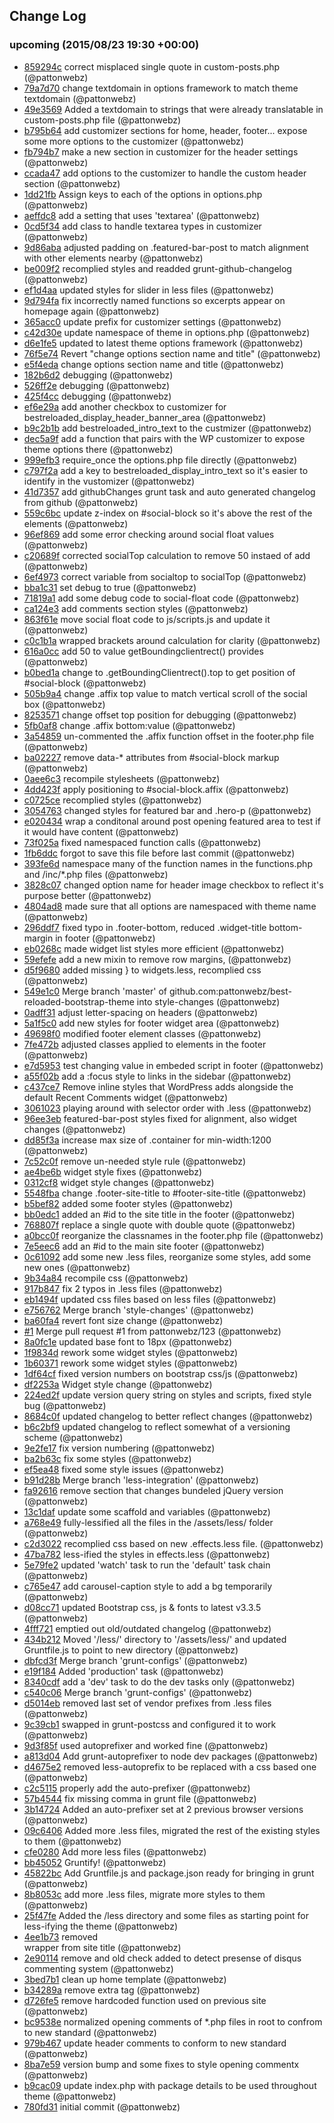 ## Change Log

### upcoming (2015/08/23 19:30 +00:00)
- [859294c](https://github.com/pattonwebz/best-reloaded-bootstrap-theme/commit/859294cc09a24de919d34b38bac75fd6ebbfb496) correct misplaced single quote in custom-posts.php (@pattonwebz)
- [79a7d70](https://github.com/pattonwebz/best-reloaded-bootstrap-theme/commit/79a7d706658afa1f5464d4d32b07ed3b1c6ba97e) change textdomain in options framework to match theme textdomain (@pattonwebz)
- [49e3569](https://github.com/pattonwebz/best-reloaded-bootstrap-theme/commit/49e35690e9d301931e73de4b0a6bb8c44ae1091c) Added a textdomain to strings that were already translatable in custom-posts.php file (@pattonwebz)
- [b795b64](https://github.com/pattonwebz/best-reloaded-bootstrap-theme/commit/b795b64aefacb789a5b680507207cd70bd27b226) add customizer sections for home, header, footer... expose some more options to the customizer (@pattonwebz)
- [fb794b7](https://github.com/pattonwebz/best-reloaded-bootstrap-theme/commit/fb794b7d9a39d8aa000234508b95841b10507718) make a new section in customizer for the header settings (@pattonwebz)
- [ccada47](https://github.com/pattonwebz/best-reloaded-bootstrap-theme/commit/ccada470bd17e8ca66594e38646cdd748759d4bc) add options to the customizer to handle the custom header section (@pattonwebz)
- [1dd21fb](https://github.com/pattonwebz/best-reloaded-bootstrap-theme/commit/1dd21fb1e37f09d02877424634998d8c710c502b) Assign keys to each of the options in options.php (@pattonwebz)
- [aeffdc8](https://github.com/pattonwebz/best-reloaded-bootstrap-theme/commit/aeffdc84d14e0d63639c8b458a1ef9bc390069c1) add a setting that uses 'textarea' (@pattonwebz)
- [0cd5f34](https://github.com/pattonwebz/best-reloaded-bootstrap-theme/commit/0cd5f34f73ed6f50deb9a500a8437809df4090b5) add class to handle textarea types in customizer (@pattonwebz)
- [9d86aba](https://github.com/pattonwebz/best-reloaded-bootstrap-theme/commit/9d86abab2a0e1e99344820ab1f62f1f4998ffd98) adjusted padding on .featured-bar-post to match alignment with other elements nearby (@pattonwebz)
- [be009f2](https://github.com/pattonwebz/best-reloaded-bootstrap-theme/commit/be009f2524bab1e8e8ef31a28eefc9b8101645b5) recomplied styles and readded grunt-github-changelog (@pattonwebz)
- [ef1d4aa](https://github.com/pattonwebz/best-reloaded-bootstrap-theme/commit/ef1d4aa3179eb4778462c485beb3a73136ef61d6) updated styles for slider in less files (@pattonwebz)
- [9d794fa](https://github.com/pattonwebz/best-reloaded-bootstrap-theme/commit/9d794fa098aa65fc36795e263a6619cbef2db841) fix incorrectly named functions so excerpts appear on homepage again (@pattonwebz)
- [365acc0](https://github.com/pattonwebz/best-reloaded-bootstrap-theme/commit/365acc0e6d97d23bb1945013f6c1e043be118e8b) update prefix for customizer settings (@pattonwebz)
- [c42d30e](https://github.com/pattonwebz/best-reloaded-bootstrap-theme/commit/c42d30e9c449255093dc2722391482ee557cb7ad) update namespace of theme in options.php (@pattonwebz)
- [d6e1fe5](https://github.com/pattonwebz/best-reloaded-bootstrap-theme/commit/d6e1fe5b71ec06a7a345c7d720a5542629a66a95) updated to latest theme options framework (@pattonwebz)
- [76f5e74](https://github.com/pattonwebz/best-reloaded-bootstrap-theme/commit/76f5e74c379fdc7973ed6e064b59bf4f890b670d) Revert "change options section name and title" (@pattonwebz)
- [e5f4eda](https://github.com/pattonwebz/best-reloaded-bootstrap-theme/commit/e5f4eda15b2c267a68ce5452243077f30a3af953) change options section name and title (@pattonwebz)
- [182b6d2](https://github.com/pattonwebz/best-reloaded-bootstrap-theme/commit/182b6d25743dbea38b8f367dadf79662dffa2662) debugging (@pattonwebz)
- [526ff2e](https://github.com/pattonwebz/best-reloaded-bootstrap-theme/commit/526ff2e7399f7a5cd0643b787d61875a1f5a09c2) debugging (@pattonwebz)
- [425f4cc](https://github.com/pattonwebz/best-reloaded-bootstrap-theme/commit/425f4cc718a8e0c8543c63e5dd8dab6b4ecb850a) debugging (@pattonwebz)
- [ef6e29a](https://github.com/pattonwebz/best-reloaded-bootstrap-theme/commit/ef6e29ab4f1c04029c3b799bfa14de3f929b33dd) add another checkbox to customizer for bestreloaded_display_header_banner_area (@pattonwebz)
- [b9c2b1b](https://github.com/pattonwebz/best-reloaded-bootstrap-theme/commit/b9c2b1bcb7e0e643e4f5e6ab919529e844b05320) add bestreloaded_intro_text to the custmizer (@pattonwebz)
- [dec5a9f](https://github.com/pattonwebz/best-reloaded-bootstrap-theme/commit/dec5a9f3642bece448e4713ef5023b9adda98871) add a function that pairs with the WP customizer to expose theme options there (@pattonwebz)
- [999efb3](https://github.com/pattonwebz/best-reloaded-bootstrap-theme/commit/999efb368d4bd8ea943504c349bd12d38af8f8c2) require_once the options.php file directly (@pattonwebz)
- [c797f2a](https://github.com/pattonwebz/best-reloaded-bootstrap-theme/commit/c797f2a061805a6f80104d5df67fb904fb7df684) add a key to bestreloaded_display_intro_text so it's easier to identify in the vustomizer (@pattonwebz)
- [41d7357](https://github.com/pattonwebz/best-reloaded-bootstrap-theme/commit/41d7357a8056e980d264f20c02c8d1bd54721d44) add githubChanges grunt task and auto generated changelog from github (@pattonwebz)
- [559c6bc](https://github.com/pattonwebz/best-reloaded-bootstrap-theme/commit/559c6bc159aa2877cee0ae820ffbae4e9a9158f1) update z-index on #social-block so it's above the rest of the elements (@pattonwebz)
- [96ef869](https://github.com/pattonwebz/best-reloaded-bootstrap-theme/commit/96ef86949a3057a49b34742ae666a8bc9ad8ccf0) add some error checking around social float values (@pattonwebz)
- [c20689f](https://github.com/pattonwebz/best-reloaded-bootstrap-theme/commit/c20689f8e5f8fa0e1c2975f8d7aac7006dd59f22) corrected socialTop calculation to remove 50 instaed of add (@pattonwebz)
- [6ef4973](https://github.com/pattonwebz/best-reloaded-bootstrap-theme/commit/6ef49731cfd767e620dbb3a40dddd5510456a55c) correct variable from socialtop to socialTop (@pattonwebz)
- [bba1c31](https://github.com/pattonwebz/best-reloaded-bootstrap-theme/commit/bba1c31458945679ee0db45121e76ad36362b80f) set debug to true (@pattonwebz)
- [71819a1](https://github.com/pattonwebz/best-reloaded-bootstrap-theme/commit/71819a19235c1ef9d9549c622104851ce61fdac4) add some debug code to social-float code (@pattonwebz)
- [ca124e3](https://github.com/pattonwebz/best-reloaded-bootstrap-theme/commit/ca124e33ccb07292c30a8cfc3e0a143c99c3e524) add comments section styles (@pattonwebz)
- [863f61e](https://github.com/pattonwebz/best-reloaded-bootstrap-theme/commit/863f61edbcf1607c930f894e7faeaf90fbdedcd0) move social float code to js/scripts.js and update it (@pattonwebz)
- [c0c1b1a](https://github.com/pattonwebz/best-reloaded-bootstrap-theme/commit/c0c1b1a0fb02751cfd73e28a5f03bd8f2c0e54df) wrapped brackets around calculation for clarity (@pattonwebz)
- [616a0cc](https://github.com/pattonwebz/best-reloaded-bootstrap-theme/commit/616a0cc06ea8dd6fa1ba1dd6ea01505da741d8c9) add 50 to value getBoundingclientrect() provides (@pattonwebz)
- [b0bed1a](https://github.com/pattonwebz/best-reloaded-bootstrap-theme/commit/b0bed1aa7c7c45d0b17975bf1ed495a3af921edb) change to .getBoundingClientrect().top to get position of #social-block (@pattonwebz)
- [505b9a4](https://github.com/pattonwebz/best-reloaded-bootstrap-theme/commit/505b9a44cd3b0ddf0801a4e4077c3fed4e3e0091) change .affix top value to match vertical scroll of the social box (@pattonwebz)
- [8253571](https://github.com/pattonwebz/best-reloaded-bootstrap-theme/commit/82535711b9e32391b19f7ed37d3ceda49a785d40) change offset top position for debugging (@pattonwebz)
- [5fb0af8](https://github.com/pattonwebz/best-reloaded-bootstrap-theme/commit/5fb0af85dfd8ef48b6f34c5a21a6146aca1f7280) change .affix bottom:value (@pattonwebz)
- [3a54859](https://github.com/pattonwebz/best-reloaded-bootstrap-theme/commit/3a54859d1fab1238c42fcb16b3a477c915384af5) un-commented the .affix function offset in the footer.php file (@pattonwebz)
- [ba02227](https://github.com/pattonwebz/best-reloaded-bootstrap-theme/commit/ba0222785b20c628beda260ded989fc2a2d8f894) remove data-* attributes from #social-block markup (@pattonwebz)
- [0aee6c3](https://github.com/pattonwebz/best-reloaded-bootstrap-theme/commit/0aee6c330d1ca94b94391f0f4fda35396728f55d) recompile stylesheets (@pattonwebz)
- [4dd423f](https://github.com/pattonwebz/best-reloaded-bootstrap-theme/commit/4dd423fb58abb21a11c3582db3c245884c9ea5c3) apply positioning to #social-block.affix (@pattonwebz)
- [c0725ce](https://github.com/pattonwebz/best-reloaded-bootstrap-theme/commit/c0725ce1d9ed2ea70c9dede11fe3cd344a28a029) recomplied styles (@pattonwebz)
- [3054763](https://github.com/pattonwebz/best-reloaded-bootstrap-theme/commit/305476357337de36493c5a25b7512e0f80802813) changed styles for featured bar and .hero-p (@pattonwebz)
- [e020434](https://github.com/pattonwebz/best-reloaded-bootstrap-theme/commit/e020434ffa7b8814931d580c60d25fd2717851b0) wrap a conditonal around post opening featured area to test if it would have content (@pattonwebz)
- [73f025a](https://github.com/pattonwebz/best-reloaded-bootstrap-theme/commit/73f025a1f32f6e3c612e794387a021f4d6ac8f14) fixed namespaced function calls (@pattonwebz)
- [1fb6ddc](https://github.com/pattonwebz/best-reloaded-bootstrap-theme/commit/1fb6ddcb168fdddf49ed8d962f97023bc5c51b9f) forgot to save this file before last commit (@pattonwebz)
- [393fe6d](https://github.com/pattonwebz/best-reloaded-bootstrap-theme/commit/393fe6db401d6354076542cad3e3a57f2b917855) namespace many of the function names in the functions.php and /inc/*.php files (@pattonwebz)
- [3828c07](https://github.com/pattonwebz/best-reloaded-bootstrap-theme/commit/3828c0736c4c038887539fbb7bcbdb886f2ec135) changed option name for header image checkbox to reflect it's purpose better (@pattonwebz)
- [4804ad8](https://github.com/pattonwebz/best-reloaded-bootstrap-theme/commit/4804ad8a294b7a2f329b21eb4423ed68b94b970e) made sure that all options are namespaced with theme name (@pattonwebz)
- [296ddf7](https://github.com/pattonwebz/best-reloaded-bootstrap-theme/commit/296ddf7de495fadde467a5f80ef54d76799e0e9f) fixed typo in .footer-bottom, reduced .widget-title bottom-margin in footer (@pattonwebz)
- [eb0268c](https://github.com/pattonwebz/best-reloaded-bootstrap-theme/commit/eb0268c9343063aad663fe153302fe0dd0cce27d) made widget list styles more efficient (@pattonwebz)
- [59efefe](https://github.com/pattonwebz/best-reloaded-bootstrap-theme/commit/59efefe3fac30c14de7e6246d32f7cc6a8c43bbf) add a new mixin to remove row margins, (@pattonwebz)
- [d5f9680](https://github.com/pattonwebz/best-reloaded-bootstrap-theme/commit/d5f96807e9d5b0f25e14e4004a160c932a4edc57) added missing } to widgets.less, recomplied css (@pattonwebz)
- [549e1c0](https://github.com/pattonwebz/best-reloaded-bootstrap-theme/commit/549e1c00ea8562749a5b50ef8c8167badeb21fb1) Merge branch 'master' of github.com:pattonwebz/best-reloaded-bootstrap-theme into style-changes (@pattonwebz)
- [0adff31](https://github.com/pattonwebz/best-reloaded-bootstrap-theme/commit/0adff31113ecd31c7b99e7b44a169335e771d78e) adjust letter-spacing on headers (@pattonwebz)
- [5a1f5c0](https://github.com/pattonwebz/best-reloaded-bootstrap-theme/commit/5a1f5c0cc401863b748be1bacd1f8621aa6283f2) add new styles for footer widget area (@pattonwebz)
- [49698f0](https://github.com/pattonwebz/best-reloaded-bootstrap-theme/commit/49698f0095f14a130dd14f3ca1beb31222f2cf06) modified footer element classes (@pattonwebz)
- [7fe472b](https://github.com/pattonwebz/best-reloaded-bootstrap-theme/commit/7fe472baf6fd3397c8325e5401d4e994f8cfc162) adjusted classes applied to elements in the footer (@pattonwebz)
- [e7d5953](https://github.com/pattonwebz/best-reloaded-bootstrap-theme/commit/e7d5953f929daffe18e3db4d2099a634e2fbbb83) test changing value in embeded script in footer (@pattonwebz)
- [a55f02b](https://github.com/pattonwebz/best-reloaded-bootstrap-theme/commit/a55f02b538b342a7e4a53ee561db96ed19966759) add a :focus style to links in the sidebar (@pattonwebz)
- [c437ce7](https://github.com/pattonwebz/best-reloaded-bootstrap-theme/commit/c437ce777137b91ca7c8cd87e573ca30081f6dd3) Remove inline styles that WordPress adds alongside the default Recent Comments widget (@pattonwebz)
- [3061023](https://github.com/pattonwebz/best-reloaded-bootstrap-theme/commit/3061023f0271d101eae8dee1603c787faff23702) playing around with selector order with .less (@pattonwebz)
- [96ee3eb](https://github.com/pattonwebz/best-reloaded-bootstrap-theme/commit/96ee3ebd94942759cd0f3ef14fa177a694ca3894) featured-bar-post styles fixed for alignment, also widget changes (@pattonwebz)
- [dd85f3a](https://github.com/pattonwebz/best-reloaded-bootstrap-theme/commit/dd85f3a1034e8f5a380f2ba021b1260e338c4758) increase max size of .container for min-width:1200 (@pattonwebz)
- [7c52c0f](https://github.com/pattonwebz/best-reloaded-bootstrap-theme/commit/7c52c0f8362b459f861c304a55050065d742d02a) remove un-needed style rule (@pattonwebz)
- [ae4be6b](https://github.com/pattonwebz/best-reloaded-bootstrap-theme/commit/ae4be6be7a65b108b6b8c50230904153d3f70ac5) widget style fixes (@pattonwebz)
- [0312cf8](https://github.com/pattonwebz/best-reloaded-bootstrap-theme/commit/0312cf8edf709724c894c982e4c11ad59d86338d) widget style changes (@pattonwebz)
- [5548fba](https://github.com/pattonwebz/best-reloaded-bootstrap-theme/commit/5548fba5ba9ea60bd3b13450c6cfc7518ad5d11b) change .footer-site-title to #footer-site-title (@pattonwebz)
- [b5bef82](https://github.com/pattonwebz/best-reloaded-bootstrap-theme/commit/b5bef8292bdad16793240c2dfa816402e857bc4c) added some footer styles (@pattonwebz)
- [bb0edc1](https://github.com/pattonwebz/best-reloaded-bootstrap-theme/commit/bb0edc11f4950edb0843d20171ca0aee51060c19) added an #id to the site title in the footer (@pattonwebz)
- [768807f](https://github.com/pattonwebz/best-reloaded-bootstrap-theme/commit/768807f912fba13243f73f8536b0c9ab591ecc27) replace a single quote with double quote (@pattonwebz)
- [a0bcc0f](https://github.com/pattonwebz/best-reloaded-bootstrap-theme/commit/a0bcc0faedfbe35daf687e0def8389a257ef9a56) reorganize the classnames in the footer.php file (@pattonwebz)
- [7e5eec6](https://github.com/pattonwebz/best-reloaded-bootstrap-theme/commit/7e5eec62728e006254fdd6b15275ea33f54ac98f) add an #id to the main site footer (@pattonwebz)
- [0c61092](https://github.com/pattonwebz/best-reloaded-bootstrap-theme/commit/0c61092ca191954099575c559ee05dbfb2ceeda6) add some new .less files, reorganize some styles, add some new ones (@pattonwebz)
- [9b34a84](https://github.com/pattonwebz/best-reloaded-bootstrap-theme/commit/9b34a840f36953b94359398017e5165606c505e8) recompile css (@pattonwebz)
- [917b847](https://github.com/pattonwebz/best-reloaded-bootstrap-theme/commit/917b84730e7bdd5f837ae70c60d154a431b0ab1f) fix 2 typos in .less files (@pattonwebz)
- [eb1494f](https://github.com/pattonwebz/best-reloaded-bootstrap-theme/commit/eb1494f1ca432f4a52d0973a97b7ecf6fc211340) updated css files based on less files (@pattonwebz)
- [e756762](https://github.com/pattonwebz/best-reloaded-bootstrap-theme/commit/e756762b672f8fcb8b768551d6b44da484ed7192) Merge branch 'style-changes' (@pattonwebz)
- [ba60fa4](https://github.com/pattonwebz/best-reloaded-bootstrap-theme/commit/ba60fa48171db8f421d27328c051628f47d3ceec) revert font size change (@pattonwebz)
- [#1](https://github.com/pattonwebz/best-reloaded-bootstrap-theme/pull/1) Merge pull request #1 from pattonwebz/123 (@pattonwebz)
- [8a0fc1e](https://github.com/pattonwebz/best-reloaded-bootstrap-theme/commit/8a0fc1ee36f816118204e12ac870a544b9f020f2) updated base font to 18px (@pattonwebz)
- [1f9834d](https://github.com/pattonwebz/best-reloaded-bootstrap-theme/commit/1f9834d793b028a72545da96c43fa2f4613451cc) rework some widget styles (@pattonwebz)
- [1b60371](https://github.com/pattonwebz/best-reloaded-bootstrap-theme/commit/1b60371821344521d7bfdb246821b4f0125ac0ab) rework some widget styles (@pattonwebz)
- [1df64cf](https://github.com/pattonwebz/best-reloaded-bootstrap-theme/commit/1df64cfad5c7169d8be511ad5bd854202061b54f) fixed version numbers on bootstrap css/js (@pattonwebz)
- [df2253a](https://github.com/pattonwebz/best-reloaded-bootstrap-theme/commit/df2253a774c9400f58a87e48504a78bbc3a7e94d) Widget style change (@pattonwebz)
- [224ed2f](https://github.com/pattonwebz/best-reloaded-bootstrap-theme/commit/224ed2f6be3d7bc7d613be16d72fdd30a15c9e15) update version query string on styles and scripts, fixed style bug (@pattonwebz)
- [8684c0f](https://github.com/pattonwebz/best-reloaded-bootstrap-theme/commit/8684c0f0ca616335009e51cde36678f2607acb95) updated changelog to better reflect changes (@pattonwebz)
- [b6c2bf9](https://github.com/pattonwebz/best-reloaded-bootstrap-theme/commit/b6c2bf95989993238309dc14334f2bf4a8e9ec8c) updated changelog to reflect somewhat of a versioning scheme (@pattonwebz)
- [9e2fe17](https://github.com/pattonwebz/best-reloaded-bootstrap-theme/commit/9e2fe17a9be6d26fcb54ffa4f9c22f6a0bcd5ff5) fix version numbering (@pattonwebz)
- [ba2b63c](https://github.com/pattonwebz/best-reloaded-bootstrap-theme/commit/ba2b63cf1585d89339b94b6e762a4795a4659532) fix some styles (@pattonwebz)
- [ef5ea48](https://github.com/pattonwebz/best-reloaded-bootstrap-theme/commit/ef5ea485814b1f664b034503b53d3333c2580c24) fixed some style issues (@pattonwebz)
- [b91d28b](https://github.com/pattonwebz/best-reloaded-bootstrap-theme/commit/b91d28b4192493eb8fee40c6b0f18eb0be2102da) Merge branch 'less-integration' (@pattonwebz)
- [fa92616](https://github.com/pattonwebz/best-reloaded-bootstrap-theme/commit/fa9261698a46375fad34b03a4eb4824dbf1dd08e) remove section that changes bundeled jQuery version (@pattonwebz)
- [13c1daf](https://github.com/pattonwebz/best-reloaded-bootstrap-theme/commit/13c1daf6ee5672b834bd038f7cd76ec93454b45b) update some scaffold and variables (@pattonwebz)
- [a768e49](https://github.com/pattonwebz/best-reloaded-bootstrap-theme/commit/a768e497e6f04eafbc88eb52d39915e2e7e23424) fully-lessified all the files in the /assets/less/ folder (@pattonwebz)
- [c2d3022](https://github.com/pattonwebz/best-reloaded-bootstrap-theme/commit/c2d3022d9ac9cc404bc2ecb1380ad709e8392692) recomplied css based on new .effects.less file. (@pattonwebz)
- [47ba782](https://github.com/pattonwebz/best-reloaded-bootstrap-theme/commit/47ba782894dd998b63a80ed685951eca5de78140) less-ified the styles in effects.less (@pattonwebz)
- [5e79fe2](https://github.com/pattonwebz/best-reloaded-bootstrap-theme/commit/5e79fe2844087878ff82f4b0b15b66d0949002f6) updated 'watch' task to run the 'default' task chain (@pattonwebz)
- [c765e47](https://github.com/pattonwebz/best-reloaded-bootstrap-theme/commit/c765e4772493925ba3d6e475c69f7c9f2b320099) add carousel-caption style to add a bg temporarily (@pattonwebz)
- [d08cc71](https://github.com/pattonwebz/best-reloaded-bootstrap-theme/commit/d08cc71487b06ebd9aca3657f1fa1e0831edee8f) updated Bootstrap css, js & fonts to latest v3.3.5 (@pattonwebz)
- [4fff721](https://github.com/pattonwebz/best-reloaded-bootstrap-theme/commit/4fff7210480b41a03589722f910766f752dd6d05) emptied out old/outdated changelog (@pattonwebz)
- [434b212](https://github.com/pattonwebz/best-reloaded-bootstrap-theme/commit/434b2128e9a8079b893f9157afcbd8f1852bd86b) Moved '/less/' directory to '/assets/less/' and updated Gruntfile.js to point to new directory (@pattonwebz)
- [dbfcd3f](https://github.com/pattonwebz/best-reloaded-bootstrap-theme/commit/dbfcd3f882caa61cec74ce99903714fd1d996d77) Merge branch 'grunt-configs' (@pattonwebz)
- [e19f184](https://github.com/pattonwebz/best-reloaded-bootstrap-theme/commit/e19f1844988f12f8bddf0444ba85678153084781) Added 'production' task (@pattonwebz)
- [8340cdf](https://github.com/pattonwebz/best-reloaded-bootstrap-theme/commit/8340cdf737be0c6a5976a43292e71559dcf28d0a) add a 'dev' task to do the dev tasks only (@pattonwebz)
- [c540c06](https://github.com/pattonwebz/best-reloaded-bootstrap-theme/commit/c540c0646778074266cbf8ecf3556caca379084a) Merge branch 'grunt-configs' (@pattonwebz)
- [d5014eb](https://github.com/pattonwebz/best-reloaded-bootstrap-theme/commit/d5014eb8bc4fa1bcff5507d99c93d502976df4f2) removed last set of vendor prefixes from .less files (@pattonwebz)
- [9c39cb1](https://github.com/pattonwebz/best-reloaded-bootstrap-theme/commit/9c39cb10a944963904a4fe6606f1dabd56cc3825) swapped in grunt-postcss and configured it to work (@pattonwebz)
- [9d3f85f](https://github.com/pattonwebz/best-reloaded-bootstrap-theme/commit/9d3f85fcc4085284021b12db17bfacdad6c64d64) used autoprefixer and worked fine (@pattonwebz)
- [a813d04](https://github.com/pattonwebz/best-reloaded-bootstrap-theme/commit/a813d0409ffd694817e5c2bbedee0242c46b1bea) Add grunt-autoprefixer to node dev packages (@pattonwebz)
- [d4675e2](https://github.com/pattonwebz/best-reloaded-bootstrap-theme/commit/d4675e22d6188b151c8bb9c97c2f2a7a1cb27fc0) removed less-autoprefix to be replaced with a css based one (@pattonwebz)
- [c2c5115](https://github.com/pattonwebz/best-reloaded-bootstrap-theme/commit/c2c511564696a21e57af35c0842d5055663ea866) properly add the auto-prefixer (@pattonwebz)
- [57b4544](https://github.com/pattonwebz/best-reloaded-bootstrap-theme/commit/57b454420b558286c9881f80eb88359755670e9f) fix missing comma in grunt file (@pattonwebz)
- [3b14724](https://github.com/pattonwebz/best-reloaded-bootstrap-theme/commit/3b14724c75662bfe8a4feaca92cd85af6e31648d) Added an auto-prefixer set at 2 previous browser versions (@pattonwebz)
- [09c6406](https://github.com/pattonwebz/best-reloaded-bootstrap-theme/commit/09c6406f7a980a1432eb8317eea384c2ed465642) Added more .less files, migrated the rest of the existing styles to them (@pattonwebz)
- [cfe0280](https://github.com/pattonwebz/best-reloaded-bootstrap-theme/commit/cfe0280a72a1d8bfa4ff3da329f5be9c04db117a) Add more less files (@pattonwebz)
- [bb45052](https://github.com/pattonwebz/best-reloaded-bootstrap-theme/commit/bb4505238eb6b8c89451479f3cdb88270b090ace) Gruntify! (@pattonwebz)
- [45822bc](https://github.com/pattonwebz/best-reloaded-bootstrap-theme/commit/45822bc58f45423c77291c34a73e3aca99ca5e40) Add Gruntfile.js and package.json ready for bringing in grunt (@pattonwebz)
- [8b8053c](https://github.com/pattonwebz/best-reloaded-bootstrap-theme/commit/8b8053c3ec4ae6c0131ba9954a03a355b5904e01) add more .less files, migrate more styles to them (@pattonwebz)
- [25f47fe](https://github.com/pattonwebz/best-reloaded-bootstrap-theme/commit/25f47fe77c95a522f5225c4c4918548b2434586b) Added the /less directory and some files as starting point for less-ifying the theme (@pattonwebz)
- [4ee1b73](https://github.com/pattonwebz/best-reloaded-bootstrap-theme/commit/4ee1b73306076aa3efb0ee66883d808c851871dd) removed <hgroup> wrapper from site title (@pattonwebz)
- [2e90114](https://github.com/pattonwebz/best-reloaded-bootstrap-theme/commit/2e901144d348a36eecb17a0d722314a81bceb3cd) remove and old check added to detect presense of disqus commenting system (@pattonwebz)
- [3bed7b1](https://github.com/pattonwebz/best-reloaded-bootstrap-theme/commit/3bed7b16860ac3947da6060fef71f2013adc26df) clean up home template (@pattonwebz)
- [b34289a](https://github.com/pattonwebz/best-reloaded-bootstrap-theme/commit/b34289a8dcc9e2a084eee8bb34d736d57ed5eed8) remove extra </div> tag (@pattonwebz)
- [d726fe5](https://github.com/pattonwebz/best-reloaded-bootstrap-theme/commit/d726fe55728b246e30207e8bc67cd0c73ac7264b) remove hardcoded function used on previous site (@pattonwebz)
- [bc9538e](https://github.com/pattonwebz/best-reloaded-bootstrap-theme/commit/bc9538efd6611e840467f4da78f9bc8d2bdfc0ad) normalized opening comments of *.php files in root to confrom to new standard (@pattonwebz)
- [979b467](https://github.com/pattonwebz/best-reloaded-bootstrap-theme/commit/979b4672a5ae0db333ba5cac0c56e075dff0c6a1) update header comments to conform to new standard (@pattonwebz)
- [8ba7e59](https://github.com/pattonwebz/best-reloaded-bootstrap-theme/commit/8ba7e59d29d32d5c0267a378e270668ea57ee44a) version bump and some fixes to style opening commentx (@pattonwebz)
- [b9cac09](https://github.com/pattonwebz/best-reloaded-bootstrap-theme/commit/b9cac094df4762de2bf42b5c20705d2d0b0edf6c) update index.php with package details to be used throughout theme (@pattonwebz)
- [780fd31](https://github.com/pattonwebz/best-reloaded-bootstrap-theme/commit/780fd312733c3fc359110f821b486abded5a0cc1) initial commit (@pattonwebz)